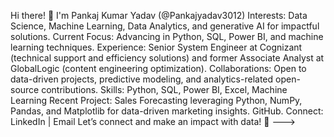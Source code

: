 Hi there! 👋 I'm Pankaj Kumar Yadav (@Pankajyadav3012)
Interests: Data Science, Machine Learning, Data Analytics, and generative AI for impactful solutions.
Current Focus: Advancing in Python, SQL, Power BI, and machine learning techniques.
Experience: Senior System Engineer at Cognizant (technical support and efficiency solutions) and former Associate Analyst at GlobalLogic (content engineering optimization).
Collaborations: Open to data-driven projects, predictive modeling, and analytics-related open-source contributions.
Skills: Python, SQL, Power BI, Excel, Machine Learning
Recent Project: Sales Forecasting leveraging Python, NumPy, Pandas, and Matplotlib for data-driven marketing insights. GitHub.
Connect: LinkedIn | Email
Let’s connect and make an impact with data! 🚀
--->
